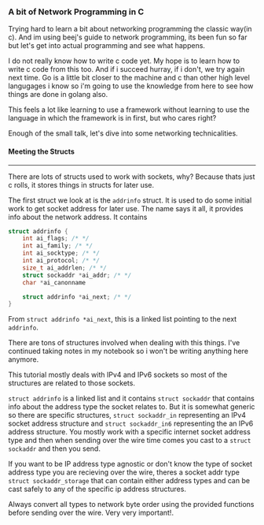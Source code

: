 ### A bit of Network Programming in C
Trying hard to learn a bit about networking programming the classic way(in c). And im using beej's guide to network programming, its been fun so far but let's get into actual programming and see what happens.

I do not really know how to write c code yet. My hope is to learn how to write c code from this too. And if i succeed hurray, if i don't, we try again next time. Go is a little bit closer to the machine and c than other high level langugages i know so i'm going to use the knowledge from here to see how things are done in golang also.

This feels a lot like learning to use a framework without learning to use the language in which the framework is in first, but who cares right?

Enough of the small talk, let's dive into some networking technicalities.

#### Meeting the Structs
-------------
There are lots of structs used to work with sockets, why? Because thats just c rolls, it stores things in structs for later use.

The first struct we look at is the `addrinfo` struct. It is used to do some initial work to get socket address for later use. The name says it all, it provides info about the network address. It contains
```c
struct addrinfo {
	int ai_flags; /* */
	int ai_family; /* */
	int ai_socktype; /* */
	int ai_protocol; /* */
	size_t ai_addrlen; /* */
	struct sockaddr *ai_addr; /* */
	char *ai_canonname

	struct addrinfo *ai_next; /* */
}
```
From `struct addrinfo *ai_next`, this is a linked list pointing to the next `addrinfo`.

There are tons of structures involved when dealing with this things. I've
continued taking notes in my notebook so i won't be writing anything here
anymore.

This tutorial mostly deals with IPv4 and IPv6 sockets so most of the structures
are related to those sockets.

`struct addrinfo` is a linked list and it contains `struct sockaddr` that
contains info about the address type the socket relates to. But it is somewhat
generic so there are specific structures, `struct sockaddr_in` representing an
IPv4 socket address structure and `struct sockaddr_in6` representing the an IPv6
address structure. You mostly work with a specific internet socket address type and then
when sending over the wire time comes you cast to a `struct sockaddr` and then you send.

If you want to be IP address type agnostic or don't know the type of socket address type you are
recieving over the wire, theres a socket addr type `struct sockaddr_storage` that
can contain either address types and can be cast safely to any of the specific
ip address structures.

Always convert all types to network byte order using the provided functions
before sending over the wire. Very very important!.
